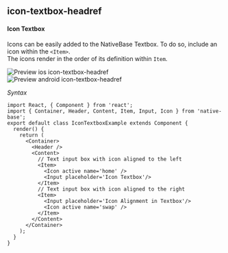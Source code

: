 ## icon-textbox-headref
#### Icon Textbox

Icons can be easily added to the NativeBase Textbox. To do so, include an icon within the <code>&lt;Item></code>. <br />
The icons render in the order of its definition within <code>Item</code>.<br />


![Preview ios icon-textbox-headref](https://github.com/GeekyAnts/NativeBase-KitchenSink/raw/v2.5.0/screenshots/ios/input-icon.png)
![Preview android icon-textbox-headref](https://github.com/GeekyAnts/NativeBase-KitchenSink/raw/v2.5.0/screenshots/android/input-icon.png)

*Syntax*        
<pre class="line-numbers"><code class="language-jsx">import React, { Component } from 'react';
import { Container, Header, Content, Item, Input, Icon } from 'native-base';
export default class IconTextboxExample extends Component {
  render() {
    return (
      &lt;Container>
        &lt;Header />
        &lt;Content>
          // Text input box with icon aligned to the left
          &lt;Item>
            &lt;Icon active name='home' />
            &lt;Input placeholder='Icon Textbox'/>
          &lt;/Item>
          // Text input box with icon aligned to the right
          &lt;Item>
            &lt;Input placeholder='Icon Alignment in Textbox'/>
            &lt;Icon active name='swap' />
          &lt;/Item>
        &lt;/Content>
      &lt;/Container>
    );
  }
}</code></pre><br />
